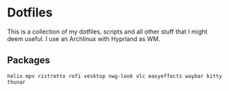# Dotfiles
This is a collection of my dotfiles, scripts and all other stuff that I might deem useful. I use an Archlinux with Hyprland as WM.

## Packages
`helix mpv ristretto rofi vesktop nwg-look vlc easyeffects waybar kitty thunar`
